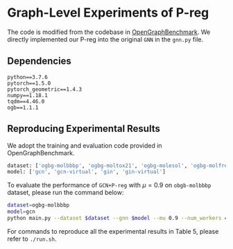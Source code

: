 # Graph-Level Experiments of P-reg

The code is modified from the codebase in [OpenGraphBenchmark](https://github.com/snap-stanford/ogb/tree/master/examples/graphproppred/mol).
We directly implemented our P-reg into the original `GNN` in the `gnn.py` file.

## Dependencies

```shell
python==3.7.6
pytorch==1.5.0
pytorch_geometric==1.4.3
numpy==1.18.1
tqdm==4.46.0
ogb==1.1.1
```

## Reproducing Experimental Results

We adopt the training and evaluation code provided in OpenGraphBenchmark.

```bash
dataset: ['ogbg-molbbbp', 'ogbg-moltox21', 'ogbg-molesol', 'ogbg-molfreesolv', 'ogbg-molhiv']
model: ['gcn', 'gcn-virtual', 'gin', 'gin-virtual']
```

To evaluate the performance of `GCN+P-reg` with $\mu=0.9$ on `obgb-molbbbp` dataset, please run the command below:

```bash
dataset=ogbg-molbbbp
model=gcn
python main.py --dataset $dataset --gnn $model --mu 0.9 --num_workers 4 --num_seeds 10
```

For commands to reproduce all the experimental results in Table 5, please refer to `./run.sh`.
